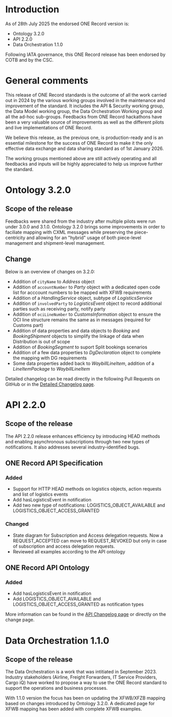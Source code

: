 # Introduction
As of 28th July 2025 the endorsed ONE Record version is:

- Ontology 3.2.0
- API 2.2.0
- Data Orchestration 1.1.0

Following IATA governance, this ONE Record release has been endorsed by COTB and by the CSC.

# General comments
This release of ONE Record standards is the outcome of all the work carried out in 2024 by the various working groups involved in the maintenance and improvement of the standard. It includes the API & Security working group, the Data Model working group, the Data Orchestration Working group and all the ad-hoc sub-groups. Feedbacks from ONE Record hackathons have been a very valuable source of improvements as well as the different pilots and live implementations of ONE Record.

We believe this release, as the previous one, is production-ready and is an essential milestone for the success of ONE Record to make it the only effective data exchange and data sharing standard as of 1st January 2026.

The working groups mentioned above are still actively operating and all feedbacks and inputs will be highly appreciated to help us improve further the standard.

# Ontology 3.2.0
## Scope of the release

Feedbacks were shared from the industry after multiple pilots were run under 3.0.0 and 3.1.0. Ontology 3.2.0 brings some improvements in order to faciliate mapping with CXML messages while preserving the piece-centricity and allowing for an "hybrid" usage of both piece-level management and shipment-level management.

## Change

Below is an overview of changes on 3.2.0:

- Addition of `cityName` to *Address* object
- Addition of `accountNumber` to *Party* object with a dedicated open code list for acccount numbers to be mapped with XFWB requirements
- Addition of a *HandlingService* object, subtype of *LogisticsService*
- Addition of `involvedParty` to *LogisticsEvent* object to record additional parties such as receiving party, notify party
- Addition of `ociLineNumber` to *CustomsInformation* object to ensure the OCI line structure remains the same as in messages (required for Customs part)
- Addition of data properties and data objects to *Booking* and *BookingShipment* objects to simplify the linkage of data when Distribution is out of scope
- Addition of *BookingSegment* to suport Split bookings scenarios
- Addition of a few data properties to *DgDeclaration* object to complete the mapping with DG requirements
- Some data properties added back to *WaybillLineItem*, addition of a *LineItemPackage* to *WaybillLineItem*

Detailed changelog can be read directly in the following Pull Requests on GitHub or in the [Detailed Changelog page](../General/changelog.md).

# API 2.2.0

## Scope of the release

The API 2.2.0 release enhances efficiency by introducing HEAD methods and enabling asynchronous subscriptions through two new types of notifications. It also addresses several industry-identified bugs.

## ONE Record API Specification

### Added

- Support for HTTP HEAD methods on logistics objects, action requests and list of logistics events
- Add hasLogisticsEvent in notification
- Add two new type of notifications: LOGISTICS_OBJECT_AVAILABLE and LOGISTICS_OBJECT_ACCESS_GRANTED

### Changed

- State diagram for Subscription and Access delegation requests. Now a REQUEST_ACCEPTED can move to REQUEST_REVOKED but only in case of subscription and access delegation requests.
- Reviewed all examples according to the API ontology

## ONE Record API Ontology

### Added
- Add hasLogisticsEvent in notification
- Add LOGISTICS_OBJECT_AVAILABLE and LOGISTICS_OBJECT_ACCESS_GRANTED as notification types

More information can be found in the [API Changelog page](../API-Security/changelog.md) or directly on the change page.

# Data Orchestration 1.1.0
## Scope of the release

The Data Orchestration is a work that was intitiated in September 2023. Industry stakeholders (Airline, Freight Forwarders, IT Service Providers, Cargo iQ) have worked to propose a way to use the ONE Record standard to support the operations and business processes.

With 1.1.0 version the focus has been on updating the XFWB/XFZB mapping based on changes introduced by Ontology 3.2.0.
A dedicated page for XFWB mapping has been added with complete XFWB examples.

